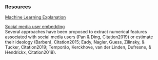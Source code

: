 ### Resources 

[Machine Learning Explanation](https://mlu-explain.github.io/)

[Social media user embedding](https://www.tandfonline.com/doi/full/10.1080/19331681.2021.1879705) <br />
Several approaches have been proposed to extract numerical features associated with social media users (Pan & Ding, Citation2019) or estimate their ideology (Barberá, Citation2015; Eady, Nagler, Guess, Zilinsky, & Tucker, Citation2019; Temporão, Kerckhove, van der Linden, Dufresne, & Hendrickx, Citation2018). 

